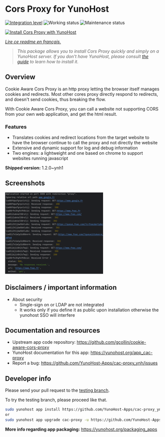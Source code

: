 <!--
N.B.: This README was automatically generated by https://github.com/YunoHost/apps/tree/master/tools/README-generator
It shall NOT be edited by hand.
-->

# Cors Proxy for YunoHost

[![Integration level](https://dash.yunohost.org/integration/cac-proxy.svg)](https://dash.yunohost.org/appci/app/cac-proxy) ![Working status](https://ci-apps.yunohost.org/ci/badges/cac-proxy.status.svg) ![Maintenance status](https://ci-apps.yunohost.org/ci/badges/cac-proxy.maintain.svg)

[![Install Cors Proxy with YunoHost](https://install-app.yunohost.org/install-with-yunohost.svg)](https://install-app.yunohost.org/?app=cac-proxy)

*[Lire ce readme en français.](./README_fr.md)*

> *This package allows you to install Cors Proxy quickly and simply on a YunoHost server.
If you don't have YunoHost, please consult [the guide](https://yunohost.org/#/install) to learn how to install it.*

## Overview

Cookie Aware Cors Proxy is an http proxy letting the browser itself manages cookies and redirects.
Most other cores proxy directly respond to redirects, and doesn't send cookies, thus breaking the flow.

With Cookie Aware Cors Proxy, you can call a website not supporting CORS from your own web application, and get the html result.

### Features
- Translates cookies and redirect locations from the target website to have the browser continue to call the proxy and not directly the website 
- Extensive and dynamic support for log and debug information
- Two engines: a lightweight and one based on chrome to support websites running javascript


**Shipped version:** 1.2.0~ynh1

## Screenshots

![Screenshot of Cors Proxy](./doc/screenshots/fnac-logs.png)

## Disclaimers / important information

* About security
    * Single-sign on or LDAP are not integrated
    * It works only if you define it as public upon installation otherwise the yunohost SSO will interfere


## Documentation and resources

* Upstream app code repository: <https://github.com/gcollin/cookie-aware-cors-proxy>
* YunoHost documentation for this app: <https://yunohost.org/app_cac-proxy>
* Report a bug: <https://github.com/YunoHost-Apps/cac-proxy_ynh/issues>

## Developer info

Please send your pull request to the [testing branch](https://github.com/YunoHost-Apps/cac-proxy_ynh/tree/testing).

To try the testing branch, please proceed like that.

``` bash
sudo yunohost app install https://github.com/YunoHost-Apps/cac-proxy_ynh/tree/testing --debug
or
sudo yunohost app upgrade cac-proxy -u https://github.com/YunoHost-Apps/cac-proxy_ynh/tree/testing --debug
```

**More info regarding app packaging:** <https://yunohost.org/packaging_apps>
